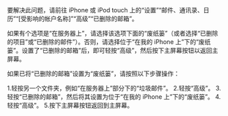 要解决此问题，请前往 iPhone 或 iPod touch 上的“设置”“邮件、通讯录、日历”“[受影响的帐户名称]”“高级”“已删除的邮箱”。

如果有个选项是“在服务器上”，请选择该选项下面的“废纸篓”（或者选择“已删除的项目”或“已删除的邮件”）。否则，请选择位于“在我的 iPhone 上”下的“废纸篓”。设置了“已删除的邮箱”后，即可轻按“高级”，然后按下主屏幕按钮以返回主屏幕。

如果已将“已删除的邮箱”设置为“废纸篓”，请按照以下步骤操作：

1.轻按另一个文件夹，例如“在服务器上”部分下的“垃圾邮件”。
2.轻按“高级”。
3.轻按“已删除的邮箱”，然后将其设置为位于“在我的 iPhone 上”下的“废纸篓”。
4.轻按“高级”。
5.按下主屏幕按钮返回到主屏幕。